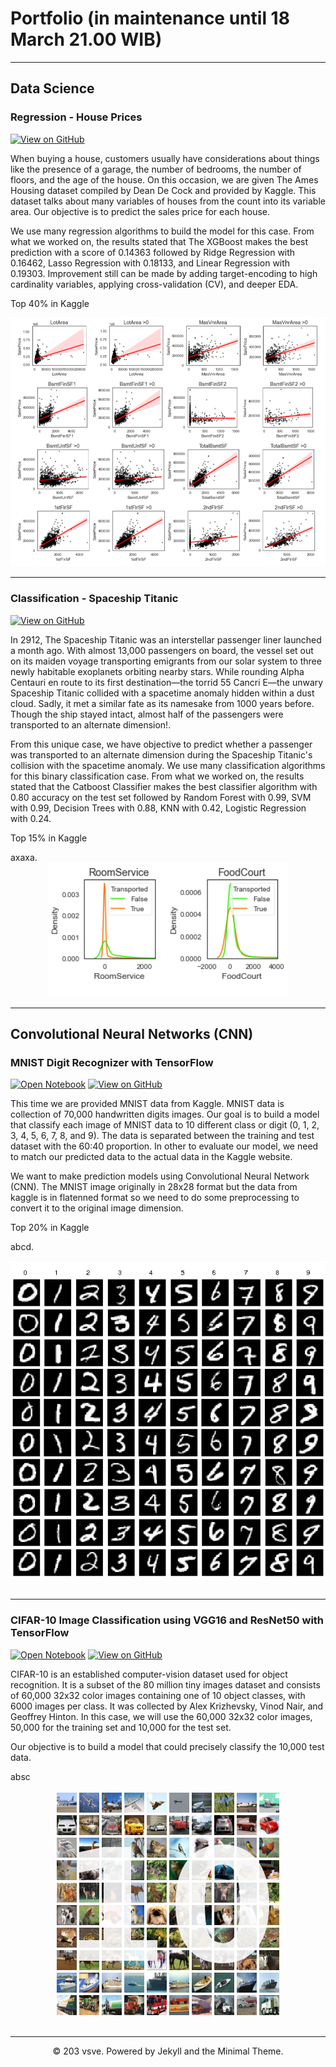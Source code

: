 # Portfolio (in maintenance until 18 March 21.00 WIB)
---
## Data Science

### Regression - House Prices

[![View on GitHub](https://img.shields.io/badge/GitHub-View_on_GitHub-blue?logo=GitHub)](https://github.com/rifqiazhari/Portfolios/blob/main/Regression%20-%20House%20Prices.ipynb)

When buying a house, customers usually have considerations about things like the presence of a garage, the number of bedrooms, the number of floors, and the age of the house. On this occasion, we are given The Ames Housing dataset compiled by Dean De Cock and provided by Kaggle. This dataset talks about many variables of houses from the count into its variable area. Our objective is to predict the sales price for each house.

We use many regression algorithms to build the model for this case. From what we worked on, the results stated that The XGBoost makes the best prediction with a score of 0.14363 followed by Ridge Regression with 0.16462, Lasso Regression with 0.18133, and Linear Regression with 0.19303. Improvement still can be made by adding target-encoding to high cardinality variables, applying cross-validation (CV), and deeper EDA.

Top 40% in Kaggle

<center><img src="images/regression1.png"/></center>

---
### Classification - Spaceship Titanic

[![View on GitHub](https://img.shields.io/badge/GitHub-View_on_GitHub-blue?logo=GitHub)](https://github.com/rifqiazhari/Portfolios/blob/main/Classification%20-%20Spaceship%20Titanic.ipynb)

In 2912, The Spaceship Titanic was an interstellar passenger liner launched a month ago. With almost 13,000 passengers on board, the vessel set out on its maiden voyage transporting emigrants from our solar system to three newly habitable exoplanets orbiting nearby stars. While rounding Alpha Centauri en route to its first destination—the torrid 55 Cancri E—the unwary Spaceship Titanic collided with a spacetime anomaly hidden within a dust cloud. Sadly, it met a similar fate as its namesake from 1000 years before. Though the ship stayed intact, almost half of the passengers were transported to an alternate dimension!.

From this unique case, we have objective to predict whether a passenger was transported to an alternate dimension during the Spaceship Titanic's collision with the spacetime anomaly. We use many classification algorithms for this binary classification case. From what we worked on, the results stated that the Catboost Classifier makes the best classifier algorithm with 0.80 accuracy on the test set followed by Random Forest with 0.99, SVM with 0.99, Decision Trees with 0.88, KNN with 0.42, Logistic Regression with 0.24.

Top 15% in Kaggle

<div style="text-align: justify">axaxa.</div>

<center><img src="images/classification1.png"/></center>

---
## Convolutional Neural Networks (CNN)

### MNIST Digit Recognizer with TensorFlow

[![Open Notebook](https://img.shields.io/badge/Jupyter-Open_Notebook-blue?logo=Jupyter)](https://github.com/rifqiazhari/rifqiazhari.github.io/blob/main/html/cifar10final.html)
[![View on GitHub](https://img.shields.io/badge/GitHub-View_on_GitHub-blue?logo=GitHub)](scsction)

This time we are provided MNIST data from Kaggle. MNIST data is collection of 70,000 handwritten digits images. Our goal is to build a model that classify each image of MNIST data to 10 different class or digit (0, 1, 2, 3, 4, 5, 6, 7, 8, and 9). The data is separated between the training and test dataset with the 60:40 proportion. In other to evaluate our model, we need to match our predicted data to the actual data in the Kaggle website.

We want to make prediction models using Convolutional Neural Network (CNN). The MNIST image originally in 28x28 format but the data from kaggle is in flatenned format so we need to do some preprocessing to convert it to the original image dimension.

Top 20% in Kaggle

<div style="text-align: justify">abcd.</div>
<br>
<center><img src="images/mnist.png"/></center>
<br>

---
### CIFAR-10 Image Classification using VGG16 and ResNet50 with TensorFlow

[![Open Notebook](https://img.shields.io/badge/Jupyter-Open_Notebook-green?logo=Jupyter)](https://github.com/rifqiazhari/rifqiazhari.github.io/blob/main/html/cifar10final.html)
[![View on GitHub](https://img.shields.io/badge/GitHub-View_on_GitHub-green?logo=GitHub)]()

CIFAR-10  is an established computer-vision dataset used for object recognition. It is a subset of the 80 million tiny images dataset and consists of 60,000 32x32 color images containing one of 10 object classes, with 6000 images per class. It was collected by Alex Krizhevsky, Vinod Nair, and Geoffrey Hinton. In this case, we will use the 60,000 32x32 color images, 50,000 for the training set and 10,000 for the test set.

Our objective is to build a model that could precisely classify the 10,000 test data. 

<div style="text-align: justify">absc</div>
<br>
<center><img src="images/cifar10.png"/></center>
<br>

---
<center>© 203 vsve. Powered by Jekyll and the Minimal Theme.</center>
